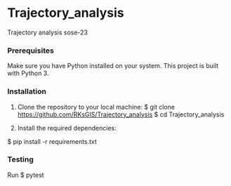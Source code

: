 # Trajectory_analysis
Trajectory analysis sose-23 

### Prerequisites

Make sure you have Python installed on your system. This project is built with Python 3.

### Installation

1. Clone the repository to your local machine:
$ git clone https://github.com/RKsGIS/Trajectory_analysis
$ cd Trajectory_analysis


2. Install the required dependencies:

$ pip install -r requirements.txt

### Testing

Run
$ pytest

